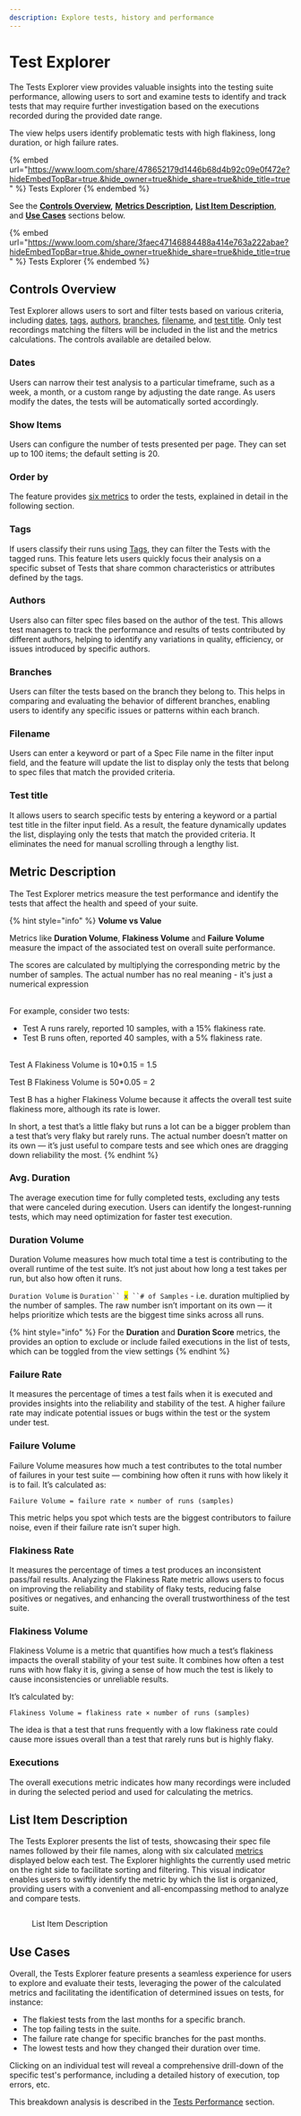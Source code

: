 ```yaml
---
description: Explore tests, history and performance
---
```


# Test Explorer

The Tests Explorer view provides valuable insights into the testing suite performance, allowing users to sort and examine tests to identify and track tests that may require further investigation based on the executions recorded during the provided date range.&#x20;

The view helps users identify problematic tests with high flakiness, long duration, or high failure rates.&#x20;

{% embed url="https://www.loom.com/share/478652179d1446b68d4b92c09e0f472e?hideEmbedTopBar=true.&hide_owner=true&hide_share=true&hide_title=true" %}
Tests Explorer
{% endembed %}

See the [**Controls Overview**](./#controls-overview)**,** [**Metrics Description**](./#metrics-description)**,** [**List Item Description**](./#list-item-description), and [**Use Cases**](./#use-cases) sections below.

{% embed url="https://www.loom.com/share/3faec47146884488a414e763a222abae?hideEmbedTopBar=true.&hide_owner=true&hide_share=true&hide_title=true" %}
Tests Explorer
{% endembed %}

## Controls Overview

Test Explorer allows users to sort and filter tests based on various criteria, including [dates](./#dates), [tags](./#tags), [authors](./#author), [branches](./#branches), [filename](./#filename), and [test title](./#test-title). Only test recordings matching the filters will be included in the list and the metrics calculations. The controls available are detailed below.

### **Dates**

Users can narrow their test analysis to a particular timeframe, such as a week, a month, or a custom range by adjusting the date range. As users modify the dates, the tests will be automatically sorted accordingly.

### Show Items

Users can configure the number of tests presented per page. They can set up to 100 items; the default setting is 20.

### Order by

The feature provides [six metrics](./#metrics-description) to order the tests, explained in detail in the following section.

### Tags

If users classify their runs using [Tags](https://currents.dev/readme/runs/run-details#run-tags), they can filter the Tests with the tagged runs. This feature lets users quickly focus their analysis on a specific subset of Tests that share common characteristics or attributes defined by the tags.

### Authors

Users also can filter spec files based on the author of the test. This allows test managers to track the performance and results of tests contributed by different authors, helping to identify any variations in quality, efficiency, or issues introduced by specific authors.

### Branches

Users can filter the tests based on the branch they belong to. This helps in comparing and evaluating the behavior of different branches, enabling users to identify any specific issues or patterns within each branch.

### Filename

Users can enter a keyword or part of a Spec File name in the filter input field, and the feature will update the list to display only the tests that belong to spec files that match the provided criteria.&#x20;

### Test title

It allows users to search specific tests by entering a keyword or a partial test title in the filter input field. As a result, the feature dynamically updates the list, displaying only the tests that match the provided criteria. It eliminates the need for manual scrolling through a lengthy list.

## Metric Description

The Test Explorer metrics measure the test performance and identify the tests that affect the health and speed of your suite.

{% hint style="info" %}
**Volume vs Value**

Metrics like **Duration Volume**, **Flakiness Volume** and **Failure Volume** measure the impact of the associated test on overall suite performance.

The scores are calculated by multiplying the corresponding metric by the number of samples. The actual number has no real meaning - it's just a numerical expression&#x20;

\
For example, consider two tests:

* Test A runs rarely, reported 10 samples, with a 15% flakiness rate.
* Test B runs often, reported 40 samples, with a  5% flakiness rate.

\
Test A Flakiness Volume is 10\*0.15 = 1.5

Test B Flakiness Volume is 50\*0.05 = 2



Test B has a higher Flakiness Volume because it affects the overall test suite flakiness more, although its rate is lower.

In short, a test that’s a little flaky but runs a lot can be a bigger problem than a test that’s very flaky but rarely runs. The actual number doesn’t matter on its own — it’s just useful to compare tests and see which ones are dragging down reliability the most.
{% endhint %}

### Avg. Duration&#x20;

The average execution time for fully completed tests, excluding any tests that were canceled during execution. Users can identify the longest-running tests, which may need optimization for faster test execution.

### Duration Volume

Duration Volume measures how much total time a test is contributing to the overall runtime of the test suite. It’s not just about how long a test takes per run, but also how often it runs.

`Duration Volume` is `Duration`` `<mark style="color:blue;">`x`</mark>` ``# of Samples`  - i.e. duration multiplied by the number of samples. The raw number isn’t important on its own — it helps prioritize which tests are the biggest time sinks across all runs.

{% hint style="info" %}
For the **Duration** and **Duration Score** metrics, the provides an option to exclude or include failed executions in the list of tests, which can be toggled from the view settings
{% endhint %}

### Failure Rate

It measures the percentage of times a test fails when it is executed and provides insights into the reliability and stability of the test. A higher failure rate may indicate potential issues or bugs within the test or the system under test.

### Failure Volume

Failure Volume measures how much a test contributes to the total number of failures in your test suite — combining how often it runs with how likely it is to fail. It’s calculated as:

`Failure Volume = failure rate × number of runs (samples)`

This metric helps you spot which tests are the biggest contributors to failure noise, even if their failure rate isn’t super high.

### Flakiness Rate

It measures the percentage of times a test produces an inconsistent pass/fail results. Analyzing the Flakiness Rate metric allows users to focus on improving the reliability and stability of flaky tests, reducing false positives or negatives, and enhancing the overall trustworthiness of the test suite.

### **Flakiness Volume**

Flakiness Volume is a metric that quantifies how much a test’s flakiness impacts the overall stability of your test suite. It combines how often a test runs with how flaky it is, giving a sense of how much the test is likely to cause inconsistencies or unreliable results.

It’s calculated by:

`Flakiness Volume = flakiness rate × number of runs (samples)`

The idea is that a test that runs frequently with a low flakiness rate could cause more issues overall than a test that rarely runs but is highly flaky.

### Executions

The overall executions metric indicates how many recordings were included in during the selected period and used for calculating the metrics.

## List Item Description

The Tests Explorer presents the list of tests, showcasing their spec file names followed by their file names, along with six calculated [metrics ](./#metrics-description)displayed below each test. The Explorer highlights the currently used metric on the right side to facilitate sorting and filtering. This visual indicator enables users to swiftly identify the metric by which the list is organized, providing users with a convenient and all-encompassing method to analyze and compare tests.

<figure><img src="../../../.gitbook/assets/Screenshot 2023-06-30 at 13.31.42.png" alt=""><figcaption><p>List Item Description</p></figcaption></figure>

## Use Cases

Overall, the Tests Explorer feature presents a seamless experience for users to explore and evaluate their tests, leveraging the power of the calculated metrics and facilitating the identification of determined issues on tests, for instance:

* The flakiest tests from the last months for a specific branch.
* The top failing tests in the suite.
* The failure rate change for specific branches for the past months.
* The lowest tests and how they changed their duration over time.

Clicking on an individual test will reveal a comprehensive drill-down of the specific test's performance, including a detailed history of execution, top errors, etc.&#x20;

This breakdown analysis is described in the [Tests Performance](tests-performance.md) section.

##
